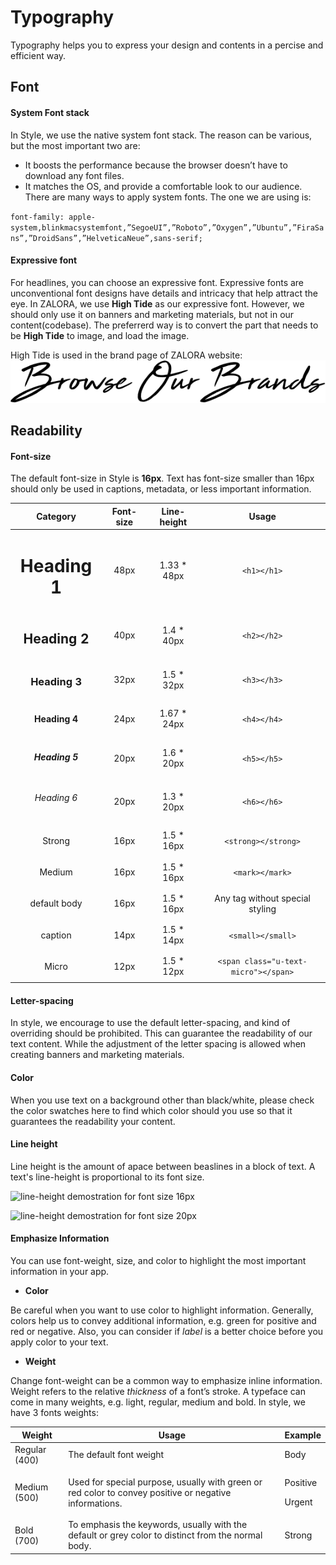 # Typography

Typography helps you to express your design and contents in a percise and efficient way.

## Font
#### System Font stack
In Style, we use the native system font stack. The reason can be various, but the most important two are:
* It boosts the performance because the browser doesn’t have to download any font files. 
* It matches the OS, and provide a comfortable look to our audience.
There are many ways to apply system fonts. The one we are using is:

`
font-family: apple-system,blinkmacsystemfont,”SegoeUI”,”Roboto”,”Oxygen”,”Ubuntu”,”FiraSans”,”DroidSans”,”HelveticaNeue”,sans-serif;
`

#### Expressive font
For headlines, you can choose an expressive font. Expressive fonts are unconventional font designs have details and intricacy that help attract the eye. In ZALORA, we use **High Tide** as our expressive font. However, we should only use it on banners and marketing materials, but not in our content(codebase). The preferrerd way is to convert the part that needs to be **High Tide** to image, and load the image.

High Tide is used in the brand page of ZALORA website:
![Example of High Tide font](img/typography/Browse_Our_Brands.png )

## Readability
#### Font-size
The default font-size in Style is **16px**. Text has font-size smaller than 16px should only be used in captions, metadata, or less important information.

| Category    | Font-size | Line-height | Usage|
|:--------------------:|:-----------:|:-------------:|:----:|
| <h1>Heading 1</h1> | 48px | 1.33 * 48px |`<h1></h1>`|
| <h2>Heading 2</h2> | 40px | 1.4 * 40px |`<h2></h2>`|
| <h3>Heading 3</h3> | 32px | 1.5 * 32px |`<h3></h3>`|
| <h4>Heading 4</h4> | 24px | 1.67 * 24px |`<h4></h4>`|
| <h5>Heading 5</h5> | 20px | 1.6 * 20px |`<h5></h5>`|
| <h6>Heading 6</h6> | 20px | 1.3 * 20px |`<h6></h6>`|
| <p class="u-font-weight-bold">Strong</p> | 16px | 1.5 * 16px |`<strong></strong>`|
| <p class="u-font-weight-medium">Medium</p> | 16px | 1.5 * 16px | `<mark></mark>`|
| <p>default body</p> | 16px | 1.5 * 16px | Any tag without special styling|
| <p class="u-text-caption">caption</p>| 14px | 1.5 * 14px |`<small></small>`|
|<p class="u-text-micro">Micro</p>| 12px | 1.5 * 12px |`<span class="u-text-micro"></span>`|


#### Letter-spacing

In style, we encourage to use the default letter-spacing, and kind of overriding should be prohibited. This can guarantee the readability of our text content. While the adjustment of the letter spacing is allowed when creating banners and marketing materials. 

#### Color

When you use text on a background other than black/white, please check the color swatches here to find which color should you use so that it guarantees the readability your content.

#### Line height

Line height is the amount of apace between beaslines in a block of text. A text's line-height is proportional to its font size.

![line-height demostration for font size 16px](img/typography/line-height-16px.png "The line height for text with font-size 16px, is 24px")

![line-height demostration for font size 20px](img/typography/line-height-20px.png "The line height for text with font-size 20px, is 32px")

#### Emphasize Information

You can use font-weight, size, and color to highlight the most important information in your app. 

* **Color**

Be careful when you want to use color to highlight information. Generally, colors help us to convey additional information, e.g. green for positive and red or negative. Also, you can consider if *label* is a better choice before you apply color to your text.

* **Weight**

Change font-weight can be a common way to emphasize inline information.
Weight refers to the relative *thickness* of a font’s stroke. A typeface can come in many weights, e.g. light, regular, medium and bold.
In style, we have 3 fonts weights:


| Weight        | Usage   | Example |
| ---------| ------------| ---------|
| Regular (400) | The default font weight  | <div>Body</div>    |
| Medium (500)  | Used for special purpose, usually with green or red color to convey positive or negative informations. | <p class="u-text-positive">Positive</p> <p class="u-text-urgent">Urgent</p>   |
| Bold (700)    | To emphasis the keywords, usually with the default or grey color to distinct from the normal body.     |<p class="u-font-weight-bold">Strong</p> |